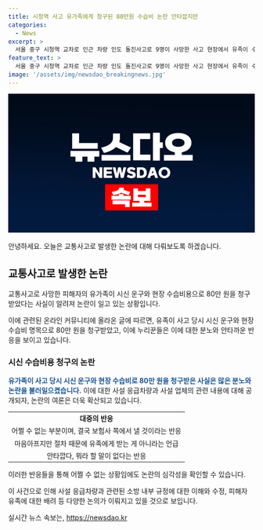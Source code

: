 ```yaml
---
title: 시청역 사고 유가족에게 청구된 80만원 수습비 논란 안타깝지만
categories:
  - News
excerpt: >
  서울 중구 시청역 교차로 인근 차량 인도 돌진사고로 9명이 사망한 사고 현장에서 유족이 수습비용 80만 원을 청구한 사실이 논란이 되고 있다. 사설 업체를 통해 사망자를 이송한 이유는 소방 내부 규정 때문으로, 누리꾼들은 안타까운 반응을 보이고 있다. 해당 사고는 1일 시청역 인근 주차장에서 발생한 것으로, 운전자는 급발진을 사고 원인으로 주장 중이다. (150자)
feature_text: >
  서울 중구 시청역 교차로 인근 차량 인도 돌진사고로 9명이 사망한 사고 현장에서 유족이 수습비용 80만 원을 청구한 사실이 논란이 되고 있다. 사설 업체를 통해 사망자를 이송한 이유는 소방 내부 규정 때문으로, 누리꾼들은 안타까운 반응을 보이고 있다. 해당 사고는 1일 시청역 인근 주차장에서 발생한 것으로, 운전자는 급발진을 사고 원인으로 주장 중이다. (150자)
image: '/assets/img/newsdao_breakingnews.jpg'
---
```


<p><img src="/assets/img/newsdao_breakingnews.jpg" alt="implanttips 속보" /></p>

<p>안녕하세요. 오늘은 교통사고로 발생한 논란에 대해 다뤄보도록 하겠습니다.</p>

<h2 data-ke-size="size26">교통사고로 발생한 논란</h2>

<p>교통사고로 사망한 피해자의 유가족이 시신 운구와 현장 수습비용으로 80만 원을 청구받았다는 사실이 알려져 논란이 일고 있는 상황입니다.</p>

<p data-ke-size="size16">이에 관련된 온라인 커뮤니티에 올라온 글에 따르면, 유족이 사고 당시 시신 운구와 현장 수습비 명목으로 80만 원을 청구받았고, 이에 누리꾼들은 이에 대한 분노와 안타까운 반응을 보이고 있습니다.</p>

<h3>시신 수습비용 청구의 논란</h3>

<p><b><span style="color: #1a5490;">유가족이 사고 당시 시신 운구와 현장 수습비로 80만 원을 청구받은 사실은 많은 분노와 논란을 불러일으켰습니다.</span></b> 이에 대한 사설 응급차량과 사설 업체의 관련 내용에 대해 공개되자, 논란의 여론은 더욱 확산되고 있습니다.</p>

<table>
  <tr>
    <td style="text-align: center; height: 17px;"><b>대중의 반응</b></td>
  </tr>
  <tr>
    <td style="text-align: center; height: 17px;">어쩔 수 없는 부분이며, 결국 보험사 쪽에서 낼 것이라는 반응</td>
  </tr>
  <tr>
    <td style="text-align: center; height: 17px;">마음아프지만 절차 때문에 유족에게 받는 게 아니라는 언급</td>
  </tr>
  <tr>
    <td style="text-align: center; height: 17px;">안타깝다, 뭐라 할 말이 없다는 반응</td>
  </tr>
</table>

<p>이러한 반응들을 통해 어쩔 수 없는 상황임에도 논란의 심각성을 확인할 수 있습니다.</p>

<p>이 사건으로 인해 사설 응급차량과 관련된 소방 내부 규정에 대한 이해와 수정, 피해자 유족에 대한 배려 등 다양한 논의가 이뤄지고 있을 것으로 보입니다.</p>
실시간 뉴스 속보는, <a href="https://newsdao.kr" rel="dofollow">https://newsdao.kr</a>


